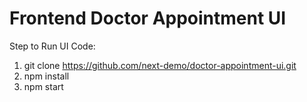 # Frontend Doctor Appointment UI

Step to Run UI Code: 

1) git clone https://github.com/next-demo/doctor-appointment-ui.git
2) npm install
3) npm start
